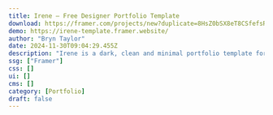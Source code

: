 ```yaml
---
title: Irene — Free Designer Portfolio Template
download: https://framer.com/projects/new?duplicate=8HsZ0bSX8eT8CSfefsRM&via=bryn&duplicateType=siteTemplate
demo: https://irene-template.framer.website/
author: "Bryn Taylor"
date: 2024-11-30T09:04:29.455Z
description: "Irene is a dark, clean and minimal portfolio template for Framer. Perfect for designers, students and creatives to showcase their work and tell their unique stories. Take your online presence to the next level."
ssg: ["Framer"]
css: []
ui: []
cms: []
category: [Portfolio]
draft: false
---
```

